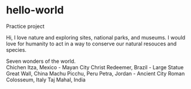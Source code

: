 # hello-world
Practice project

Hi, I love nature and exploring sites, national parks, and museums. I would love for humanity to act in a way to conserve our natural resouces and species. 

Seven wonders of the world.     
Chichen Itza, Mexico - Mayan City
Christ Redeemer, Brazil - Large Statue
Great Wall, China
Machu Picchu, Peru
Petra, Jordan - Ancient City
Roman Colosseum, Italy
Taj Mahal, India
